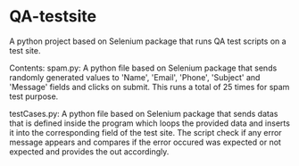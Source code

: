 # QA-testsite
A python project based on Selenium package that runs QA test scripts on a test site.

Contents:
spam.py:
A python file based on Selenium package that sends randomly generated values to 'Name', 'Email', 'Phone', 'Subject' and 'Message' fields and clicks on submit.
This runs a total of 25 times for spam test purpose.

testCases.py:
A python file based on Selenium package that sends datas that is defined inside the program which loops the provided data and inserts it into the corresponding 
field of the test site. The script check if any error message appears and compares if the error occured was expected or not expected and provides the out accordingly.
